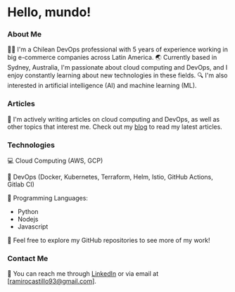# Hello, mundo!

### About Me

👨‍💼 I'm a Chilean DevOps professional with 5 years of experience working in big e-commerce companies across Latin America. 🌏 Currently based in Sydney, Australia, I'm passionate about cloud computing and DevOps, and I enjoy constantly learning about new technologies in these fields. 🔍 I'm also interested in artificial intelligence (AI) and machine learning (ML).

### Articles

📝 I'm actively writing articles on cloud computing and DevOps, as well as other topics that interest me. Check out my [blog](https://medium.com/@noobops) to read my latest articles.

### Technologies

💻 Cloud Computing (AWS, GCP)

🚀 DevOps (Docker, Kubernetes, Terraform, Helm, Istio, GitHub Actions, Gitlab CI)

🤖 Programming Languages:
- Python
- Nodejs
- Javascript

<!-- ### Projects

🔨 Here are a few of the projects I'm currently working on:

- [Project 1](yourproject1link): A cloud-based microservices application built with Docker and Kubernetes.
- [Project 2](yourproject2link): An automated CI/CD pipeline for deploying applications using Jenkins and Ansible.
- [Project 3](yourproject3link): A machine learning project that uses TensorFlow to classify images. -->

👀 Feel free to explore my GitHub repositories to see more of my work!

### Contact Me

📩 You can reach me through [LinkedIn](https://www.linkedin.com/in/iamramiro) or via email at [ramirocastillo93@gmail.com].
